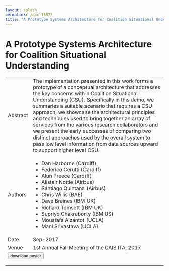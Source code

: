 ```yaml
---
layout: splash
permalink: /doc-1657/
title: "A Prototype Systems Architecture for Coalition Situational Understanding"
---
```


# A Prototype Systems Architecture for Coalition Situational Understanding

<table>
    <tbody>
    <tr>
        <td>Abstract</td>
        <td>The implementation presented in this work forms a prototype of a conceptual architecture that addresses the key concerns within Coalition Situational Understanding (CSU). Specifically in this demo, we summaries a suitable scenario that requires a CSU approach, we showcase the architectural principles and techniques used to bring together an array of services from the various research collaborators and we present the early successes of comparing two distinct approaches used by the overall system to pass low level information from data sources upward to support higher level CSU.</td>
    </tr>
    <tr>
        <td>Authors</td>
        <td>
            <ul>
                <li>Dan Harborne (Cardiff)</li>
                <li>Federico Cerutti (Cardiff)</li>
                <li>Alun Preece (Cardiff)</li>
                <li>Alistair Nottle (Airbus)</li>
                <li>Santiago Quintana (Airbus)</li>
                <li>Chris Willis (BAE)</li>
                <li>Dave Braines (IBM UK)</li>
                <li>Richard Tomsett (IBM UK)</li>
                <li>Supriyo Chakraborty (IBM US)</li>
                <li>Moustafa Alzantot (UCLA)</li>
                <li>Mani Srivastava (UCLA)</li>
            </ul>
        </td>
    </tr>
    <tr>
        <td>Date</td>
        <td>Sep-2017</td>
    </tr>
    <tr>
        <td>Venue</td>
        <td>1st Annual Fall Meeting of the DAIS ITA, 2017</td>
    </tr>
        <tr>
            <td colspan="2">
                <form method="get" action="https://dais-ita.org/sites/default/files/D_001-poster.pdf">
                    <button type="submit">download poster</button>
                </form>
            </td>
        </tr>
    </tbody>
</table>
